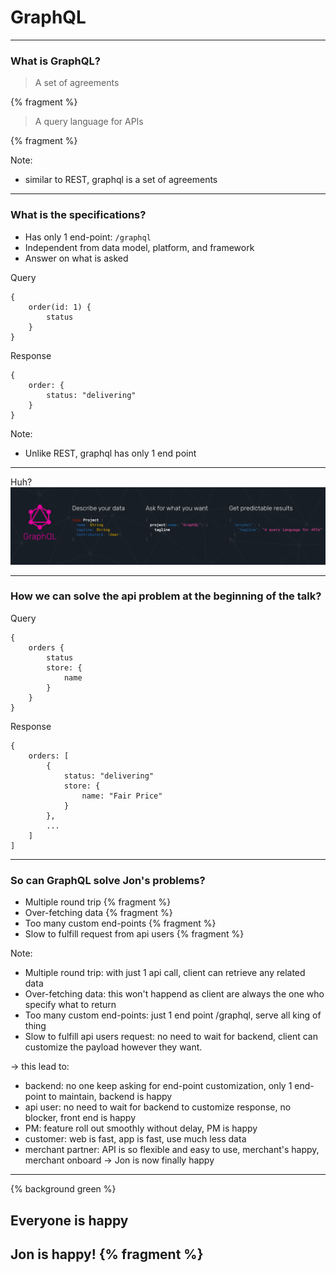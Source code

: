 # GraphQL

---

### What is GraphQL?

> A set of agreements

{% fragment %}
> A query language for APIs

{% fragment %}

Note:
- similar to REST, graphql is a set of agreements

---

### What is the specifications?
- Has only 1 end-point: `/graphql` 
- Independent from data model, platform, and framework
- Answer on what is asked

Query
```
{
    order(id: 1) {
        status
    }
}
```
Response
```
{
    order: {
        status: "delivering"
    }
}
```

Note: 
- Unlike REST, graphql has only 1 end point

---

Huh?
![](theme/implementing_graphql.jpg)

---

### How we can solve the api problem at the beginning of the talk?

Query
```
{
    orders {
        status
        store: {
            name
        }
    }
}
```

Response
```
{
    orders: [
        {
            status: "delivering"
            store: {
                name: "Fair Price"
            }
        },
        ...
    ]
]
```

---

### So can GraphQL solve Jon's problems?

- Multiple round trip {% fragment %}
- Over-fetching data  {% fragment %}
- Too many custom end-points  {% fragment %}
- Slow to fulfill request from api users  {% fragment %}

Note:
- Multiple round trip: with just 1 api call, client can retrieve any related data
- Over-fetching data: this won't happend as client are always the one who specify what to return
- Too many custom end-points: just 1 end point /graphql, serve all king of thing
- Slow to fulfill api users request: no need to wait for backend, client can customize the payload however they want.

-> this lead to:
- backend: no one keep asking for end-point customization, only 1 end-point to maintain, backend is happy
- api user: no need to wait for backend to customize response, no blocker, front end is happy
- PM: feature roll out smoothly without delay, PM is happy
- customer: web is fast, app is fast, use much less data
- merchant partner: API is so flexible and easy to use, merchant's happy, merchant onboard
-> Jon is now finally happy


---

{% background green %}

## Everyone is happy
## Jon is happy! {% fragment %}
